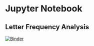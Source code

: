 # Jupyter Notebook 
## Letter Frequency Analysis

[![Binder](https://mybinder.org/badge.svg)](https://mybinder.org/v2/gh/AdamErck/python/master?filepath=letter-freq.ipynb)
